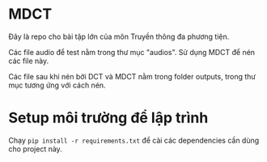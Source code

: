 # MDCT
Đây là repo cho bài tập lớn của môn Truyền thông đa phương tiện.

Các file audio để test nằm trong thư mục "audios". Sử dụng MDCT để nén các file này.

Các file sau khi nén bởi DCT và MDCT nằm trong folder outputs, trong thư mục tương ứng với cách nén.

# Setup môi trường để lập trình
Chạy `pip install -r requirements.txt` để cài các dependencies cần dùng cho project này.
